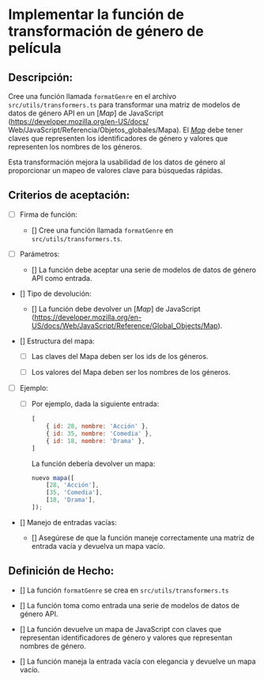 # Implementar la función de transformación de género de película

## Descripción:

Cree una función llamada `formatGenre` en el archivo `src/utils/transformers.ts` para transformar una matriz de modelos de datos de género API en un [_Map_] de JavaScript (https://developer.mozilla.org/en-US/docs/ Web/JavaScript/Referencia/Objetos_globales/Mapa). El [_Map_](https://developer.mozilla.org/en-US/docs/Web/JavaScript/Reference/Global_Objects/Map) debe tener claves que representen los identificadores de género y valores que representen los nombres de los géneros.

Esta transformación mejora la usabilidad de los datos de género al proporcionar un mapeo de valores clave para búsquedas rápidas.

## Criterios de aceptación:

- [ ] Firma de función:

     - [] Cree una función llamada `formatGenre` en `src/utils/transformers.ts`.

- [ ] Parámetros:

     - [] La función debe aceptar una serie de modelos de datos de género API como entrada.

- [] Tipo de devolución:

     - [] La función debe devolver un [_Map_] de JavaScript (https://developer.mozilla.org/en-US/docs/Web/JavaScript/Reference/Global_Objects/Map).

- [] Estructura del mapa:

     - [ ] Las claves del Mapa deben ser los ids de los géneros.

     - [ ] Los valores del Mapa deben ser los nombres de los géneros.

- [ ] Ejemplo:

     - [ ] Por ejemplo, dada la siguiente entrada:

         ```js
         [
             { id: 28, nombre: 'Acción' },
             { id: 35, nombre: 'Comedia' },
             { id: 18, nombre: 'Drama' },
         ]
         ```

         La función debería devolver un mapa:

         ```js
         nuevo mapa([
             [28, 'Acción'],
             [35, 'Comedia'],
             [18, 'Drama'],
         ]);
         ```
- [] Manejo de entradas vacías:

     - [] Asegúrese de que la función maneje correctamente una matriz de entrada vacía y devuelva un mapa vacío.

## Definición de Hecho:

- [] La función `formatGenre` se crea en `src/utils/transformers.ts`

- [] La función toma como entrada una serie de modelos de datos de género API.

- [] La función devuelve un mapa de JavaScript con claves que representan identificadores de género y valores que representan nombres de género.

- [] La función maneja la entrada vacía con elegancia y devuelve un mapa vacío.